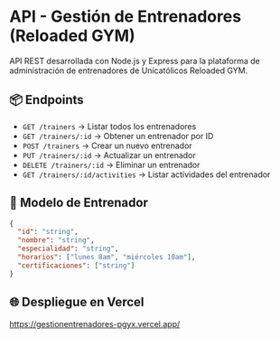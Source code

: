 # API - Gestión de Entrenadores (Reloaded GYM)

API REST desarrollada con Node.js y Express para la plataforma de administración de entrenadores de Unicatólicos Reloaded GYM.

## 📦 Endpoints

- `GET /trainers` → Listar todos los entrenadores
- `GET /trainers/:id` → Obtener un entrenador por ID
- `POST /trainers` → Crear un nuevo entrenador
- `PUT /trainers/:id` → Actualizar un entrenador
- `DELETE /trainers/:id` → Eliminar un entrenador
- `GET /trainers/:id/activities` → Listar actividades del entrenador

## 🧪 Modelo de Entrenador

```json
{
  "id": "string",
  "nombre": "string",
  "especialidad": "string",
  "horarios": ["lunes 8am", "miércoles 10am"],
  "certificaciones": ["string"]
}
```

## 🌐 Despliegue en Vercel
https://gestionentrenadores-pgyx.vercel.app/

